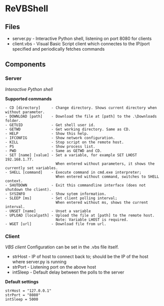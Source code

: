# ReVBShell
## Files
* server.py - Interactive Python shell, listening on port 8080 for clients
* client.vbs - Visual Basic Script client which connectes to the IP/port specified and periodically fetches commands

## Components
### Server
_Interactive Python shell_

**Supported commands**
```
- CD [directory]     - Change directory. Shows current directory when without parameter.
- DOWNLOAD [path]    - Download the file at [path] to the .\Downloads folder.
- GETUID             - Get shell user id.
- GETWD              - Get working directory. Same as CD.
- HELP               - Show this help.
- IFCONFIG           - Show network configuration.
- KILL               - Stop script on the remote host.
- PS                 - Show process list.
- PWD                - Same as GETWD and CD.
- SET [name] [value] - Set a variable, for example SET LHOST 192.168.1.77.
                       When entered without parameters, it shows the currently set variables.
- SHELL [command]    - Execute command in cmd.exe interpreter;
                       When entered without command, switches to SHELL context.
- SHUTDOWN           - Exit this commandline interface (does not shutdown the client).
- SYSINFO            - Show sytem information.
- SLEEP [ms]         - Set client polling interval;
                       When entered without ms, shows the current interval.
- UNSET [name]       - Unset a variable
- UPLOAD [localpath] - Upload the file at [path] to the remote host.
                       Note: Variable LHOST is required.
- WGET [url]         - Download file from url.
```

### Client
_VBS client_
Configuration can be set in the .vbs file itself.
* strHost - IP of host to connect back to; should be the IP of the host where server.py is running
* strPort - Listening port on the above host
* intSleep - Default delay between the polls to the server

**Default settings**
```
strHost = "127.0.0.1"
strPort = "8080"
intSleep = 5000
```

